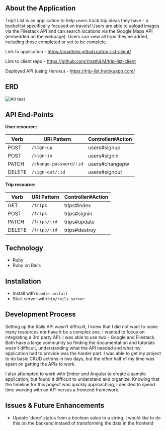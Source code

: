 ## About the Application

Tripit List is an application to help users track trip ideas they have - a bucketlist specifically focused on travels! Users are able to upload images via the Filestack API and can search locations via the Google Maps API (embedded on the webpage). Users can view all trips they've added, including those completed or yet to be complete.

Link to application - https://rinathilm.github.io/trip-list-client/

Link to client repo - https://github.com/rinathiLM/trip-list-client

Deployed API (using Heroku) - https://trip-list.herokuapp.com/

## ERD

![Alt text](https://i.imgur.com/YE8odQd.jpg?2)

## API End-Points

**User resource:**

| Verb   | URI Pattern            | Controller#Action |
|--------|------------------------|-------------------|
| POST   | `/sign-up`             | users#signup      |
| POST   | `/sign-in`             | users#signin      |
| PATCH  | `/change-password/:id` | users#changepw    |
| DELETE | `/sign-out/:id`        | users#signout     |

**Trip resource:**

| Verb   | URI Pattern            | Controller#Action |
|--------|------------------------|-------------------|
| GET    | `/trips`               | trips#index       |
| POST   | `/trips`               | trips#signin      |
| PATCH  | `/trips/:id`           | trips#update      |
| DELETE | `/trips/:id`           | trips#destroy     |

## Technology

- Ruby
- Ruby on Rails

## Installation

- Install with ```bundle install```
- Start server with ```bin/rails server```

## Development Process

Setting up the Rails API wasn't difficult, I knew that I did not want to make many resources nor have it be a complex one. I wanted to focus on integrating a 3rd party API. I was able to use two - Google and Filestack. Both have a large community so finding the documentation and tutorials wasn't difficult, understanding what the API needed and what my application had to provide was the harder part. I was able to get my project to do basic CRUD actions in two days, but the other half of my time was spent on getting the APIs to work.

I also attempted to work with Ember and Angular to create a sample application, but found it difficult to understand and organize. Knowing that the timeline for this project was quickly approaching, I decided to spend time working with an API versus a frontend framework.

## Issues & Future Enhancements
- Update 'done' status from a boolean value to a string. I would like to do this on the backend instaed of transforming the data in the frontend
